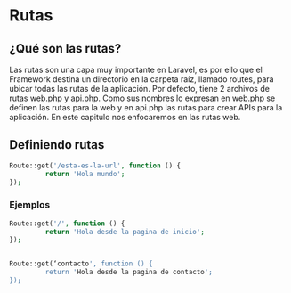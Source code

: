 # Rutas

## ¿Qué son las rutas?

Las rutas son una capa muy importante en Laravel, es por ello que el Framework destina un directorio en la carpeta raíz, llamado routes, para ubicar todas las rutas de la aplicación.  Por defecto, tiene 2 archivos de rutas web.php y api.php. Como sus nombres lo expresan en web.php se definen las rutas para la web y en api.php las rutas para crear APIs para la aplicación.
En este capitulo nos enfocaremos en las rutas web.

##  Definiendo rutas
````php
Route::get('/esta-es-la-url', function () {
         return 'Hola mundo';
});
````

### Ejemplos
````php
Route::get('/', function () {
         return 'Hola desde la pagina de inicio';
});

````

````php

Route::get(‘contacto', function () {
         return 'Hola desde la pagina de contacto';
});

````
